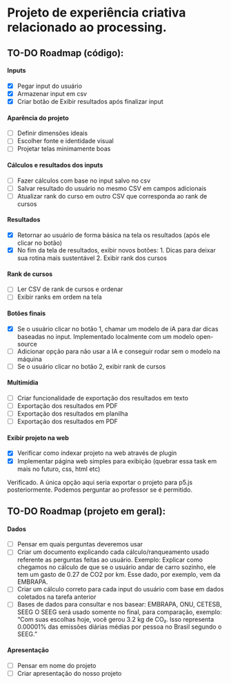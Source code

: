# Projeto de experiência criativa relacionado ao processing.

## TO-DO Roadmap (código):

#### Inputs
- [x] Pegar input do usuário
- [x] Armazenar input em csv
- [x] Criar botão de Exibir resultados após finalizar input

#### Aparência do projeto
- [ ] Definir dimensões ideais
- [ ] Escolher fonte e identidade visual
- [ ] Projetar telas minimamente boas

#### Cálculos e resultados dos inputs
- [ ] Fazer cálculos com base no input salvo no csv
- [ ] Salvar resultado do usuário no mesmo CSV em campos adicionais
- [ ] Atualizar rank do curso em outro CSV que corresponda ao rank de cursos

#### Resultados
- [x] Retornar ao usuário de forma básica na tela os resultados (após ele clicar no botão)
- [x] No fim da tela de resultados, exibir novos botões:
        1. Dicas para deixar sua rotina mais sustentável
        2. Exibir rank dos cursos

#### Rank de cursos
- [ ] Ler CSV de rank de cursos e ordenar
- [ ] Exibir ranks em ordem na tela

#### Botões finais
- [x] Se o usuário clicar no botão 1, chamar um modelo de iA para dar dicas baseadas no input. Implementado localmente com um modelo open-source
- [ ] Adicionar opção para não usar a IA e conseguir rodar sem o modelo na máquina
- [ ] Se o usuário clicar no botão 2, exibir rank de cursos

#### Multimídia
- [ ] Criar funcionalidade de exportação dos resultados em texto
- [ ] Exportação dos resultados em PDF
- [ ] Exportação dos resultados em planilha
- [ ] Exportação dos resultados em PDF

#### Exibir projeto na web
- [x] Verificar como indexar projeto na web através de plugin
- [x] Implementar página web simples para exibição (quebrar essa task em mais no futuro, css, html etc)

Verificado. A única opção aqui seria exportar o projeto para p5.js posteriormente. Podemos perguntar ao professor se é permitido.

## TO-DO Roadmap (projeto em geral):

#### Dados
- [ ] Pensar em quais perguntas deveremos usar
- [ ] Criar um documento explicando cada cálculo/ranqueamento usado referente as perguntas feitas ao usuário.
    Exemplo: Explicar como chegamos no cálculo de que se o usuário andar de carro sozinho, ele tem um gasto de 0.27 de CO2 por km. Esse dado, por exemplo, vem da EMBRAPA.
- [ ] Criar um cálculo correto para cada input do usuário com base em dados coletados na tarefa anterior
- [ ] Bases de dados para consultar e nos basear: EMBRAPA, ONU, CETESB, SEEG
    O SEEG será usado somente no final, para comparação, exemplo: “Com suas escolhas hoje, você gerou 3.2 kg de CO₂. Isso representa 0.00001% das emissões diárias médias por pessoa no Brasil segundo o SEEG.”

#### Apresentação
- [ ] Pensar em nome do projeto
- [ ] Criar apresentação do nosso projeto

